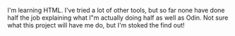 I'm learning HTML. I've tried a lot of other tools, but so far none have done half the job explaining what I"m actually doing half as well as Odin. Not sure what this project will have me do, but I'm stoked the find out!
